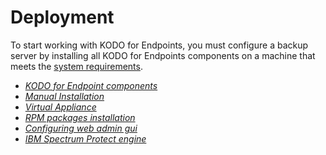 # Deployment

To start working with KODO for Endpoints, you must configure a backup server by installing all KODO for Endpoints components on a machine that meets the [system requirements](https://github.com/Storware/kodo-endpoints-manual/tree/4aaf7963e8bd360acf364257fa025561f954a699/first-step/server-requirements.md).

* [_KODO for Endpoint components_](installable-components.md)
* [_Manual Installation_](kodo-server-installation.md)
* [_Virtual Appliance_](ova-deployment/)
* [_RPM packages installation_](installation-with-rpm-packages/)
* [_Configuring web admin gui_]()
* [_IBM Spectrum Protect engine_](ibm-spectrum-protect/)

